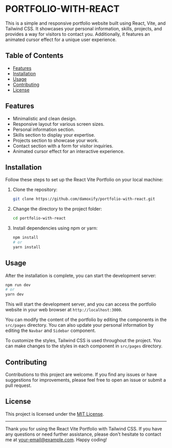 # PORTFOLIO-WITH-REACT

This is a simple and responsive portfolio website built using React, Vite, and Tailwind CSS. It showcases your personal information, skills, projects, and provides a way for visitors to contact you. Additionally, it features an animated cursor effect for a unique user experience.

## Table of Contents

- [Features](#features)
- [Installation](#installation)
- [Usage](#usage)
- [Contributing](#contributing)
- [License](#license)

## Features

- Minimalistic and clean design.
- Responsive layout for various screen sizes.
- Personal information section.
- Skills section to display your expertise.
- Projects section to showcase your work.
- Contact section with a form for visitor inquiries.
- Animated cursor effect for an interactive experience.

## Installation

Follow these steps to set up the React Vite Portfolio on your local machine:

1. Clone the repository:

   ```bash
   git clone https://github.com/damoxify/portfolio-with-react.git
   ```

2. Change the directory to the project folder:

   ```bash
   cd portfolio-with-react
   ```

3. Install dependencies using npm or yarn:

   ```bash
   npm install
   # or
   yarn install
   ```

## Usage

After the installation is complete, you can start the development server:

```bash
npm run dev
# or
yarn dev
```

This will start the development server, and you can access the portfolio website in your web browser at `http://localhost:3000`.

You can modify the content of the portfolio by editing the components in the `src/pages` directory. You can also update your personal information by editing the `Navbar` and `Sidebar` component.

To customize the styles, Tailwind CSS is used throughout the project. You can make changes to the styles in each component in `src/pages` directory.

## Contributing

Contributions to this project are welcome. If you find any issues or have suggestions for improvements, please feel free to open an issue or submit a pull request.

## License

This project is licensed under the [MIT License](LICENSE).

---

Thank you for using the React Vite Portfolio with Tailwind CSS. If you have any questions or need further assistance, please don't hesitate to contact me at [your-email@example.com](mailto:adedamola.ajasa@student.moringaschool.com). Happy coding!